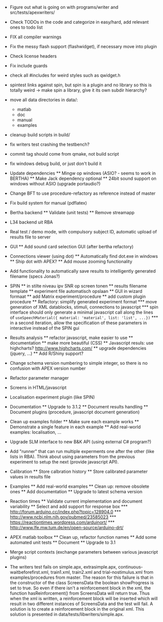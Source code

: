 * Figure out what is going on with programs/writer and src/tests/apexwriters/
* Check TODOs in the code and categorize in easy/hard, add relevant ones to todo list
* FIX all compiler warnings

* Fix the messy flash support (flashwidget), if necessary move into plugin
* Check license headers
* Fix include guards
* check all #includes for weird styles such as qwidget.h
* spintest links against spin, but spin is a plugin and no library so this is
  totally weird -> make spin a library, give it its own subdir hierarchy?
* move all data directories in data/:
    * matlab
    * doc
    * manual
    * examples
* cleanup build scripts in build/
* fix writers test crashing the testbench?
* commit tag should come from qmake, not build script
* fix windows debug build, or just don't build it

* Update dependencies
** Mingw op windows (ASIO? - seems to work in BERTHA)
** Make Jack dependency optional
** 24bit sound support on windows without ASIO (upgrade portaudio?)

* Change BFT to use procedure-refactory as reference instead of master

* Fix build system for manual (pdflatex)

* Bertha backend
** Validate (unit tests)
** Remove streamapp

* L34 backend uit RBA

* Real test / demo mode, with compulsory subject ID, automatic upload of results file to server

* GUI
** Add sound card selection GUI (after bertha refactory)

* Connections viewer (using dot)
** Automatically find dot.exe in windows
** Ship dot with APEX?
** Add mouse zooming functionality

* Add functionality to automatically save results to intelligently generated filename (specs Jonas?)

* SPIN
** in stilte niveau ipv SNR op screen tonen
** results filename template
** experiment file automatisch opslaan
** GUI in wizard formaat
** add Matrix experiment/procedure
** add custom plugin procedure
** Refactory: simplify generated experiment format
*** move generation of XML datablocks, stimuli, connections to javascript
*** spin interface should only generate a minimal javascript call along the lines
  of `useSpeechMaterial({ material: 'material', list: 'list', ...})`
*** in a second iteration, allow the specification of these parameters in
  interactive instead of the SPIN gui

* Results analysis
** refactor javascript, make easier to use
** documentation
** make more beautiful (CSS)
** Javascript resuls: use highcharts? http://www.highcharts.com/
** upgrade dependencies (jquery, ...)
** Add R/Shiny support?

* Change schema version numbering to simple integer, so there is no confusion with APEX version number

* Refactor parameter manager

* Screens in HTML/javascript

* Localisation experiment plugin (like SPIN)

* Documentation
** Upgrade to 3.1.2
** Document results handling
** Document plugins (procedure, javascript document generation)

* Clean up examples folder
** Make sure each example works
** Demonstrate a single feature in each example
** Add real-world examples: localisation, ...

* Upgrade SLM interface to new B&K API (using external C# program?)

* Add "runner" that can run multiple experments one after the other (like lists in RBA). Think about using parameters from the previous experiment to setup the next (provide javascript API).

* Calibration
** Store calbration history
** Store calibrated parameter values in results file

* Examples
** Add real-world examples
** Clean up: remove obsolete ones
** Add documentation
** Upgrade to latest schema version

- Reaction times
** Validate current implementation and document variability
** Select and add support for response box
*** http://forum.arduino.cc/index.php?topic=128904.0
*** http://www.ncbi.nlm.nih.gov/pubmed/23585023
*** https://reactiontimes.wordpress.com/arduinort/
*** http://www.lfe.mw.tum.de/en/open-source/arduino-drt/

* APEX matlab toolbox
** Clean up, refactor function names
** Add some automated unit tests
** Document
** Upgrade to 3.1

- Merge script contexts (exchange parameters between various javascript plugins)

- The writers test fails on simple.apx, extrasimple.apx, continuous-waitbeforefirst.xml, train1.xml, train2.xml and
trial-nostimulus.xml from examples/procedures from master. The reason for this failure is that in the constructor of the
class ScreensData the boolean showProgress is set to true. So even if there isn't a reinforcement block in the xml, the
function hasReinforcement() from ScreensData will return true. Thus when the xml is written, a reinforcement block will
be inserted which will result in two different instances of ScreensData and the test will fail. A solution is to create
a reinforcement block in the original xml. This solution is presented in data/tests/libwriters/simple.apx.
